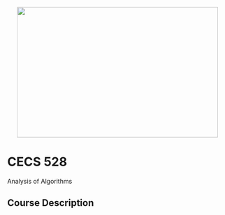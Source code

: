 <p align="center">
  <img width="460" height="300" src="https://user-images.githubusercontent.com/13907836/51081445-7d0d9300-16a4-11e9-8e4d-6ccad8359bf8.png">
</p>

# CECS 528
Analysis of Algorithms

## Course Description

